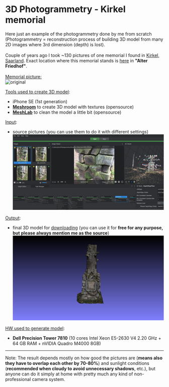 # 3D Photogrammetry - Kirkel memorial
Here just an example of the photogrammetry done by me from scratch (Photogrammetry = reconstruction process of building 3D model from many 2D images where 3rd dimension (depth) is lost). 
<BR><BR>
Couple of years ago I took ~130 pictures of one memorial I found in [Kirkel, Saarland](https://en.wikipedia.org/wiki/Kirkel). Exact location where this memorial stands is [here](https://www.google.com/maps/place/49%C2%B017'11.4%22N+7%C2%B013'57.8%22E/@49.286502,7.2321778,184m/data=!3m2!1e3!4b1!4m6!3m5!1s0x0:0x1b692cdb3b45ac37!7e2!8m2!3d49.2865021!4d7.2327248) in **"Alter Friedhof"**.
<BR><BR>
<ins>Memorial picture:</ins><BR>
![original](input/IMG_4202.JPG)


<ins>Tools used to create 3D model</ins>:
- iPhone SE (1st generation)
- **[Meshroom](https://alicevision.org/#meshroom "Meshroom")** to create 3D model with textures (opensource)
- **[MeshLab](https://www.meshlab.net/ "MeshLab")** to clean the model a little bit (opensource)

<ins>Input</ins>:
- source pictures (you can use them to do it with different settings)
![meshroom](output/screenshot.png)

<ins>Output</ins>:
- final 3D model for [downloading](https://1drv.ms/f/s!AqubZJHsswotmEcXTndyIeHlgMlM?e=BxWMZc) (you can use it for **free for any purpose, but please always mention me as the source**)
![final model](snapshot/snapshot1.png)

<ins>HW used to generate model</ins>:
- **Dell Precision Tower 7810** (10 cores Intel Xeon E5-2630 V4 2.20 GHz + 64 GB RAM + nVIDIA Quadro M4000 8GB)
---
Note: The result depends mostly on how good the pictures are (**means also they have to overlap each other by 70-80%**) and sunlight conditions (**recommended when cloudy to avoid unnecessary shadows**, etc.), but anyone can do it simply at home with pretty much any kind of non-professional camera system.

